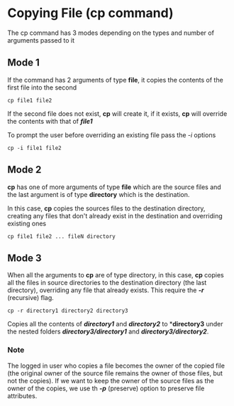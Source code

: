# Copying File (cp command)
The cp command has 3 modes depending on the types and number of arguments passed to it

## Mode 1
If the command has 2 arguments of type **file**, it copies the contents of the first file into the second

```
cp file1 file2
```

If the second file does not exist, **cp** will create it, if it exists, **cp** will override the contents with that of ***file1***

To prompt the user before overriding an existing file pass the *-i* options

```
cp -i file1 file2
```

## Mode 2
**cp** has one of more arguments of type **file** which are the source files and the last argument is of type **directory** which is the destination.

In this case, **cp** copies the sources files to the destination directory, creating any files that don't already exist in the destination and overriding existing ones
```
cp file1 file2 ... fileN directory
```

## Mode 3
When all the arguments to **cp** are of type directory, in this case, **cp** copies all the files in source directories to the destination directory (the last directory), overriding any file that already exists. This require the ***-r*** (recursive) flag.
```
cp -r directory1 directory2 directory3
```

Copies all the contents of ***directory1*** and ***directory2*** to ***directory3** under the nested folders ***directory3/directory1*** and ***directory3/directory2***.

### Note
The logged in user who copies a file becomes the owner of the copied file (the original owner of the source file remains the owner of those files, but not the copies). If we want to keep the owner of the source files as the owner of the copies, we use th ***-p*** (preserve) option to preserve file attributes.